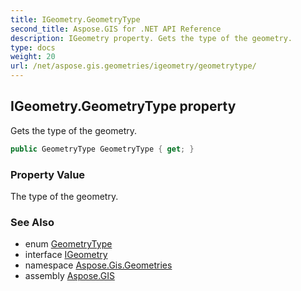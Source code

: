 ```yaml
---
title: IGeometry.GeometryType
second_title: Aspose.GIS for .NET API Reference
description: IGeometry property. Gets the type of the geometry.
type: docs
weight: 20
url: /net/aspose.gis.geometries/igeometry/geometrytype/
---
```

## IGeometry.GeometryType property

Gets the type of the geometry.

```csharp
public GeometryType GeometryType { get; }
```

### Property Value

The type of the geometry.

### See Also

* enum [GeometryType](../../geometrytype/)
* interface [IGeometry](../)
* namespace [Aspose.Gis.Geometries](../../igeometry/)
* assembly [Aspose.GIS](../../../)


